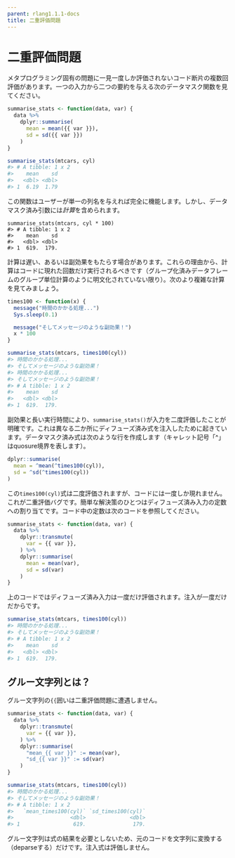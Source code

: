 ```yaml
---
parent: rlang1.1.1-docs
title: 二重評価問題
---
```


# 二重評価問題

メタプログラミング固有の問題に一見一度しか評価されないコード断片の複数回評価があります。一つの入力から二つの要約を与える次のデータマスク関数を見てください。

```r
summarise_stats <- function(data, var) {
  data %>%
    dplyr::summarise(
      mean = mean({{ var }}),
      sd = sd({{ var }})
    )
}

summarise_stats(mtcars, cyl)
#> # A tibble: 1 x 2
#>    mean    sd
#>   <dbl> <dbl>
#> 1  6.19  1.79
```

この関数はユーザーが単一の列名を与えれば完全に機能します。しかし、データマスク済み引数には*計算*を含められます。

```
summarise_stats(mtcars, cyl * 100)
#> # A tibble: 1 x 2
#>    mean    sd
#>   <dbl> <dbl>
#> 1  619.  179.
```

計算は遅い、あるいは副効果をもたらす場合があります。これらの理由から、計算はコードに現れた回数だけ実行されるべきです（グループ化済みデータフレームのグループ単位計算のように明文化されていない限り）。次のより複雑な計算を見てみましょう。

```r
times100 <- function(x) {
  message("時間のかかる処理...")
  Sys.sleep(0.1)

  message("そしてメッセージのような副効果！")
  x * 100
}

summarise_stats(mtcars, times100(cyl))
#> 時間のかかる処理...
#> そしてメッセージのような副効果！
#> 時間のかかる処理...
#> そしてメッセージのような副効果！
#> # A tibble: 1 x 2
#>    mean    sd
#>   <dbl> <dbl>
#> 1  619.  179.
```

副効果と長い実行時間により、`summarise_stats()`が入力を二度評価したことが明確です。これは異なる二か所にディフューズ済み式を注入したために起きています。データマスク済み式は次のような行を作成します（キャレット記号「^」はquosure境界を表します）。

```r
dplyr::summarise(
  mean = ^mean(^times100(cyl)),
  sd = ^sd(^times100(cyl))
)
```

この`times100(cyl)`式は二度評価されますが、コードには一度しか現れません。これが二重評価バグです。簡単な解決策のひとつはディフューズ済み入力の定数への割り当てです。コード中の定数は次のコードを参照してください。

```r
summarise_stats <- function(data, var) {
  data %>%
    dplyr::transmute(
      var = {{ var }},
    ) %>%
    dplyr::summarise(
      mean = mean(var),
      sd = sd(var)
    )
}
```

上のコードではディフューズ済み入力は一度だけ評価されます。注入が一度だけだからです。

```r
summarise_stats(mtcars, times100(cyl))
#> 時間のかかる処理...
#> そしてメッセージのような副効果！
#> # A tibble: 1 x 2
#>    mean    sd
#>   <dbl> <dbl>
#> 1  619.  179.
```

## グルー文字列とは？

グルー文字列の`{{`囲いは二重評価問題に遭遇しません。

```r
summarise_stats <- function(data, var) {
  data %>%
    dplyr::transmute(
      var = {{ var }},
    ) %>%
    dplyr::summarise(
      "mean_{{ var }}" := mean(var),
      "sd_{{ var }}" := sd(var)
    )
}

summarise_stats(mtcars, times100(cyl))
#> 時間のかかる処理...
#> そしてメッセージのような副効果！
#> # A tibble: 1 x 2
#>   `mean_times100(cyl)` `sd_times100(cyl)`
#>                  <dbl>              <dbl>
#> 1                 619.               179.
```

グルー文字列は式の結果を必要としないため、元のコードを文字列に変換する（deparseする）だけです。注入式は評価しません。
